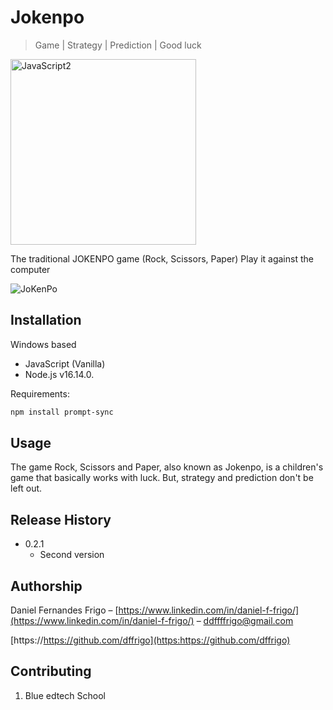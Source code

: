 # Jokenpo
> Game  | Strategy | Prediction | Good luck

<img width="297" alt="JavaScript2" src="https://user-images.githubusercontent.com/102762000/168402369-133e598e-6dff-4dbd-bf18-35007efe9603.png">

The traditional JOKENPO game (Rock, Scissors, Paper)
Play it against the computer

![JoKenPo](https://user-images.githubusercontent.com/102762000/168407572-d16c9eb7-79b6-429c-8f0e-73cee428059e.png)

## Installation

Windows based
- JavaScript (Vanilla)
- Node.js v16.14.0.

Requirements:
```sh
npm install prompt-sync
```

## Usage

The game Rock, Scissors and Paper, also known as Jokenpo, is a children's game that basically works with luck.
But, strategy and prediction don't be left out.

## Release History

* 0.2.1
    * Second version

## Authorship

Daniel Fernandes Frigo – [https://www.linkedin.com/in/daniel-f-frigo/](https://www.linkedin.com/in/daniel-f-frigo/) – ddffffrigo@gmail.com

[https://https://github.com/dffrigo](https:https://github.com/dffrigo)

## Contributing

1. Blue edtech School


<!-- Markdown link & img dfn's -->
